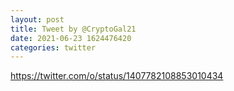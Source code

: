 ```yaml
--- 
layout: post 
title: Tweet by @CryptoGal21 
date: 2021-06-23 1624476420 
categories: twitter 
--- 
```

https://twitter.com/o/status/1407782108853010434